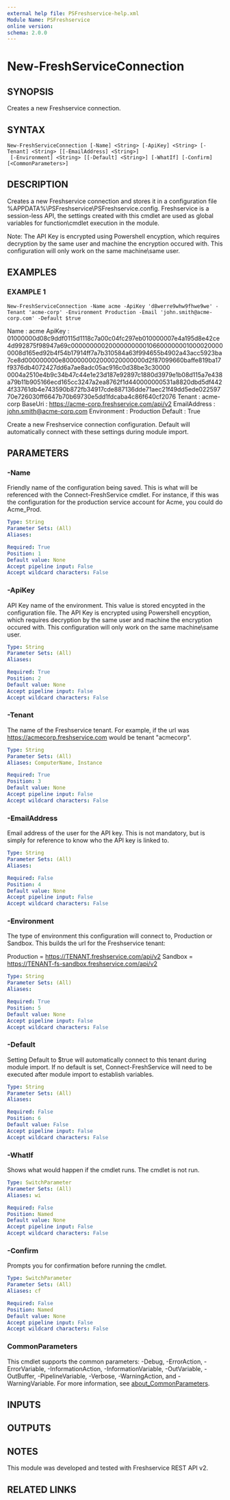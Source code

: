```yaml
---
external help file: PSFreshservice-help.xml
Module Name: PSFreshservice
online version:
schema: 2.0.0
---
```


# New-FreshServiceConnection

## SYNOPSIS
Creates a new Freshservice connection.

## SYNTAX

```
New-FreshServiceConnection [-Name] <String> [-ApiKey] <String> [-Tenant] <String> [[-EmailAddress] <String>]
 [-Environment] <String> [[-Default] <String>] [-WhatIf] [-Confirm] [<CommonParameters>]
```

## DESCRIPTION
Creates a new Freshservice connection and stores it in a configuration file %APPDATA%\PSFreshservice\PSFreshservice.config.
Freshservice is a session-less API, the settings created with this cmdlet are used as
global variables for function\cmdlet execution in the module.

Note: The API Key is encrypted using Powershell encyption, which requires decryption by the same user and machine the encryption occured with. 
This configuration will only work on the same machine\same user.

## EXAMPLES

### EXAMPLE 1
```
New-FreshServiceConnection -Name acme -ApiKey 'd8werre9whw9fhwe9we' -Tenant 'acme-corp' -Environment Production -Email 'john.smith@acme-corp.com' -Default $true
```

Name         : acme
ApiKey       : 01000000d08c9ddf0115d1118c7a00c04fc297eb010000007e4a195d8e42ce4d992875f98947a69c000000000200000000001066000000010000200000008d165ed92b4f54b17914ff7a7b310584a63f994655b4902a43acc5923ba7ce8d000000000e8000000002000020000000d2f87099660baffe819ba17f9376db4072427dd6a7ae8adc05ac916c0d38be3c30000
            0004a2510e4b9c34b47c44e1e23d187e92897c1880d3979e1b08d115a7e438a79b11b905166ecd165cc3247a2ea8762f1d440000000531a8820dbd5df4424f33761db4e743590b872fb34917cde887136dde71aec21f49dd5ede02259770e726030ff6647b70b69730e5dd1fdcaba4c86f640cf2076
Tenant       : acme-corp
BaseUri      : https://acme-corp.freshservice.com/api/v2
EmailAddress : john.smith@acme-corp.com
Environment  : Production
Default      : True

Create a new Freshservice connection configuration. 
Default will automatically connect with these settings during module import.

## PARAMETERS

### -Name
Friendly name of the configuration being saved. 
This is what will be referenced with the Connect-FreshService cmdlet. 
For instance,
if this was the configuration for the production service account for Acme, you could do Acme_Prod.

```yaml
Type: String
Parameter Sets: (All)
Aliases:

Required: True
Position: 1
Default value: None
Accept pipeline input: False
Accept wildcard characters: False
```

### -ApiKey
API Key name of the environment. 
This value is stored encypted in the configuration file.
The API Key is encrypted using Powershell encyption, which requires decryption by the same user and machine the encryption occured with.
This configuration will only work on the same machine\same user.

```yaml
Type: String
Parameter Sets: (All)
Aliases:

Required: True
Position: 2
Default value: None
Accept pipeline input: False
Accept wildcard characters: False
```

### -Tenant
The name of the Freshservice tenant.
For example, if the url was https://acmecorp.freshservice.com would be tenant "acmecorp".

```yaml
Type: String
Parameter Sets: (All)
Aliases: ComputerName, Instance

Required: True
Position: 3
Default value: None
Accept pipeline input: False
Accept wildcard characters: False
```

### -EmailAddress
Email address of the user for the API key.
This is not mandatory, but is simply for reference to know who the API key is linked to.

```yaml
Type: String
Parameter Sets: (All)
Aliases:

Required: False
Position: 4
Default value: None
Accept pipeline input: False
Accept wildcard characters: False
```

### -Environment
The type of environment this configuration will connect to, Production or Sandbox.
This builds the url for the Freshservice tenant:

Production =  https://TENANT.freshservice.com/api/v2
Sandbox    =  https://TENANT-fs-sandbox.freshservice.com/api/v2

```yaml
Type: String
Parameter Sets: (All)
Aliases:

Required: True
Position: 5
Default value: None
Accept pipeline input: False
Accept wildcard characters: False
```

### -Default
Setting Default to $true will automatically connect to this tenant during module import.
If no default is set, Connect-FreshService will need to be executed after module import to establish variables.

```yaml
Type: String
Parameter Sets: (All)
Aliases:

Required: False
Position: 6
Default value: False
Accept pipeline input: False
Accept wildcard characters: False
```

### -WhatIf
Shows what would happen if the cmdlet runs.
The cmdlet is not run.

```yaml
Type: SwitchParameter
Parameter Sets: (All)
Aliases: wi

Required: False
Position: Named
Default value: None
Accept pipeline input: False
Accept wildcard characters: False
```

### -Confirm
Prompts you for confirmation before running the cmdlet.

```yaml
Type: SwitchParameter
Parameter Sets: (All)
Aliases: cf

Required: False
Position: Named
Default value: None
Accept pipeline input: False
Accept wildcard characters: False
```

### CommonParameters
This cmdlet supports the common parameters: -Debug, -ErrorAction, -ErrorVariable, -InformationAction, -InformationVariable, -OutVariable, -OutBuffer, -PipelineVariable, -Verbose, -WarningAction, and -WarningVariable. For more information, see [about_CommonParameters](http://go.microsoft.com/fwlink/?LinkID=113216).

## INPUTS

## OUTPUTS

## NOTES
This module was developed and tested with Freshservice REST API v2.

## RELATED LINKS
